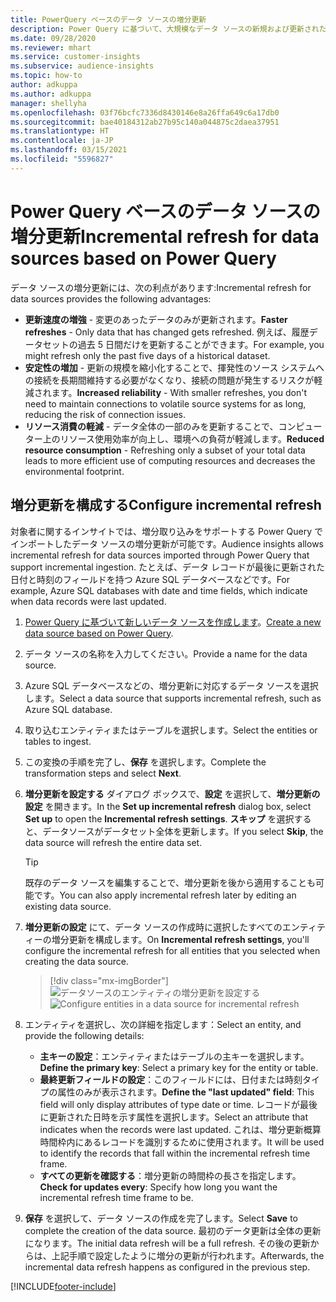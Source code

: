 ```yaml
---
title: PowerQuery ベースのデータ ソースの増分更新
description: Power Query に基づいて、大規模なデータ ソースの新規および更新されたデータを更新します。
ms.date: 09/28/2020
ms.reviewer: mhart
ms.service: customer-insights
ms.subservice: audience-insights
ms.topic: how-to
author: adkuppa
ms.author: adkuppa
manager: shellyha
ms.openlocfilehash: 03f76bcfc7336d8430146e8a26ffa649c6a17db0
ms.sourcegitcommit: bae40184312ab27b95c140a044875c2daea37951
ms.translationtype: HT
ms.contentlocale: ja-JP
ms.lasthandoff: 03/15/2021
ms.locfileid: "5596827"
---
```

# <a name="incremental-refresh-for-data-sources-based-on-power-query"></a><span data-ttu-id="46992-103">Power Query ベースのデータ ソースの増分更新</span><span class="sxs-lookup"><span data-stu-id="46992-103">Incremental refresh for data sources based on Power Query</span></span>

<span data-ttu-id="46992-104">データ ソースの増分更新には、次の利点があります:</span><span class="sxs-lookup"><span data-stu-id="46992-104">Incremental refresh for data sources provides the following advantages:</span></span>

- <span data-ttu-id="46992-105">**更新速度の増強** - 変更のあったデータのみが更新されます。</span><span class="sxs-lookup"><span data-stu-id="46992-105">**Faster refreshes** - Only data that has changed gets refreshed.</span></span> <span data-ttu-id="46992-106">例えば、履歴データセットの過去 5 日間だけを更新することができます。</span><span class="sxs-lookup"><span data-stu-id="46992-106">For example, you might refresh only the past five days of a historical dataset.</span></span>
- <span data-ttu-id="46992-107">**安定性の増加** - 更新の規模を縮小化することで、揮発性のソース システムへの接続を長期間維持する必要がなくなり、接続の問題が発生するリスクが軽減されます。</span><span class="sxs-lookup"><span data-stu-id="46992-107">**Increased reliability** - With smaller refreshes, you don't need to maintain connections to volatile source systems for as long, reducing the risk of connection issues.</span></span>
- <span data-ttu-id="46992-108">**リソース消費の軽減** - データ全体の一部のみを更新することで、コンピューター上のリソース使用効率が向上し、環境への負荷が軽減します。</span><span class="sxs-lookup"><span data-stu-id="46992-108">**Reduced resource consumption** - Refreshing only a subset of your total data leads to more efficient use of computing resources and decreases the environmental footprint.</span></span>

## <a name="configure-incremental-refresh"></a><span data-ttu-id="46992-109">増分更新を構成する</span><span class="sxs-lookup"><span data-stu-id="46992-109">Configure incremental refresh</span></span>

<span data-ttu-id="46992-110">対象者に関するインサイトでは、増分取り込みをサポートする Power Query でインポートしたデータ ソースの増分更新が可能です。</span><span class="sxs-lookup"><span data-stu-id="46992-110">Audience insights allows incremental refresh for data sources imported through Power Query that support incremental ingestion.</span></span> <span data-ttu-id="46992-111">たとえば、データ レコードが最後に更新された日付と時刻のフィールドを持つ Azure SQL データベースなどです。</span><span class="sxs-lookup"><span data-stu-id="46992-111">For example, Azure SQL databases with date and time fields, which indicate when data records were last updated.</span></span>

1. <span data-ttu-id="46992-112">[Power Query に基づいて新しいデータ ソースを作成します](connect-power-query.md)。</span><span class="sxs-lookup"><span data-stu-id="46992-112">[Create a new data source based on Power Query](connect-power-query.md).</span></span>

1. <span data-ttu-id="46992-113">データ ソースの名称を入力してください。</span><span class="sxs-lookup"><span data-stu-id="46992-113">Provide a name for the data source.</span></span>

1. <span data-ttu-id="46992-114">Azure SQL データベースなどの、増分更新に対応するデータ ソースを選択します。</span><span class="sxs-lookup"><span data-stu-id="46992-114">Select a data source that supports incremental refresh, such as Azure SQL database.</span></span>

1. <span data-ttu-id="46992-115">取り込むエンティティまたはテーブルを選択します。</span><span class="sxs-lookup"><span data-stu-id="46992-115">Select the entities or tables to ingest.</span></span>

1. <span data-ttu-id="46992-116">この変換の手順を完了し、**保存** を選択します。</span><span class="sxs-lookup"><span data-stu-id="46992-116">Complete the transformation steps and select **Next**.</span></span>

1. <span data-ttu-id="46992-117">**増分更新を設定する** ダイアログ ボックスで、**設定** を選択して、**増分更新の設定** を開きます。</span><span class="sxs-lookup"><span data-stu-id="46992-117">In the **Set up incremental refresh** dialog box, select **Set up** to open the **Incremental refresh settings**.</span></span> <span data-ttu-id="46992-118">**スキップ** を選択すると、データソースがデータセット全体を更新します。</span><span class="sxs-lookup"><span data-stu-id="46992-118">If you select **Skip**, the data source will refresh the entire data set.</span></span>
   > [!TIP]
   > <span data-ttu-id="46992-119">既存のデータ ソースを編集することで、増分更新を後から適用することも可能です。</span><span class="sxs-lookup"><span data-stu-id="46992-119">You can also apply incremental refresh later by editing an existing data source.</span></span>

1. <span data-ttu-id="46992-120">**増分更新の設定** にて、データ ソースの作成時に選択したすべてのエンティティーの増分更新を構成します。</span><span class="sxs-lookup"><span data-stu-id="46992-120">On **Incremental refresh settings**, you'll configure the incremental refresh for all entities that you selected when creating the data source.</span></span>

   > [!div class="mx-imgBorder"]
   > <span data-ttu-id="46992-121">![データソースのエンティティの増分更新を設定する](media/incremental-refresh-settings.png "データソースのエンティティの増分更新を設定する")</span><span class="sxs-lookup"><span data-stu-id="46992-121">![Configure entities in a data source for incremental refresh](media/incremental-refresh-settings.png "Configure entities in a data source for incremental refresh")</span></span>

1. <span data-ttu-id="46992-122">エンティティを選択し、次の詳細を指定します：</span><span class="sxs-lookup"><span data-stu-id="46992-122">Select an entity, and provide the following details:</span></span>

   - <span data-ttu-id="46992-123">**主キーの設定**：エンティティまたはテーブルの主キーを選択します。</span><span class="sxs-lookup"><span data-stu-id="46992-123">**Define the primary key**: Select a primary key for the entity or table.</span></span>
   - <span data-ttu-id="46992-124">**最終更新フィールドの設定**：このフィールドには、日付または時刻タイプの属性のみが表示されます。</span><span class="sxs-lookup"><span data-stu-id="46992-124">**Define the "last updated" field**: This field will only display attributes of type date or time.</span></span> <span data-ttu-id="46992-125">レコードが最後に更新された日時を示す属性を選択します。</span><span class="sxs-lookup"><span data-stu-id="46992-125">Select an attribute that indicates when the records were last updated.</span></span> <span data-ttu-id="46992-126">これは、増分更新概算時間枠内にあるレコードを識別するために使用されます。</span><span class="sxs-lookup"><span data-stu-id="46992-126">It will be used to identify the records that fall within the incremental refresh time frame.</span></span>
   - <span data-ttu-id="46992-127">**すべての更新を確認する**：増分更新の時間枠の長さを指定します。</span><span class="sxs-lookup"><span data-stu-id="46992-127">**Check for updates every**: Specify how long you want the incremental refresh time frame to be.</span></span>

1. <span data-ttu-id="46992-128">**保存** を選択して、データ ソースの作成を完了します。</span><span class="sxs-lookup"><span data-stu-id="46992-128">Select **Save** to complete the creation of the data source.</span></span> <span data-ttu-id="46992-129">最初のデータ更新は全体の更新になります。</span><span class="sxs-lookup"><span data-stu-id="46992-129">The initial data refresh will be a full refresh.</span></span> <span data-ttu-id="46992-130">その後の更新からは、上記手順で設定したように増分の更新が行われます。</span><span class="sxs-lookup"><span data-stu-id="46992-130">Afterwards, the incremental data refresh happens as configured in the previous step.</span></span>


[!INCLUDE[footer-include](../includes/footer-banner.md)]
